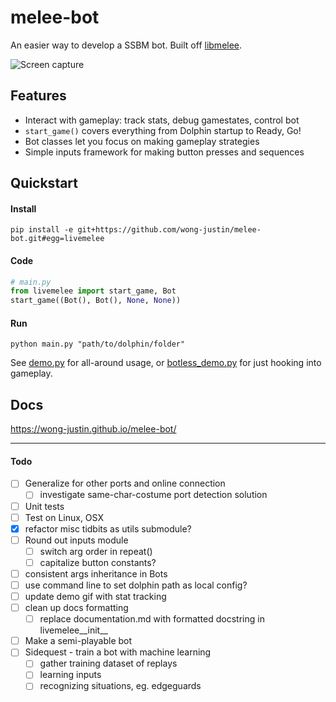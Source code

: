 # melee-bot

An easier way to develop a SSBM bot. Built off [libmelee](https://github.com/altf4/libmelee).

![Screen capture](./demo/demo.gif)

## Features

- Interact with gameplay: track stats, debug gamestates, control bot
- `start_game()` covers everything from Dolphin startup to Ready, Go!
- Bot classes let you focus on making gameplay strategies
- Simple inputs framework for making button presses and sequences

## Quickstart

#### Install
`pip install -e git+https://github.com/wong-justin/melee-bot.git#egg=livemelee`

#### Code
```python
# main.py
from livemelee import start_game, Bot
start_game((Bot(), Bot(), None, None))
```

#### Run
`python main.py "path/to/dolphin/folder"`

See [demo.py](demo/demo.py) for all-around usage,
or [botless_demo.py](demo/botless_demo.py) for just hooking into gameplay.

## Docs
https://wong-justin.github.io/melee-bot/

___

#### Todo

- [ ] Generalize for other ports and online connection
  - [ ] investigate same-char-costume port detection solution
- [ ] Unit tests
- [ ] Test on Linux, OSX
- [x] refactor misc tidbits as utils submodule?
- [ ] Round out inputs module
  - [ ] switch arg order in repeat()
  - [ ] capitalize button constants?
- [ ] consistent args inheritance in Bots
- [ ] use command line to set dolphin path as local config?
- [ ] update demo gif with stat tracking
- [ ] clean up docs formatting
  - [ ] replace documentation.md with formatted docstring in livemelee__init__
- [ ] Make a semi-playable bot
- [ ] Sidequest - train a bot with machine learning
  - [ ] gather training dataset of replays
  - [ ] learning inputs
  - [ ] recognizing situations, eg. edgeguards
